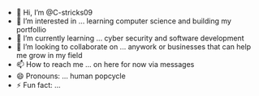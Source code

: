 - 👋 Hi, I’m @C-stricks09
- 👀 I’m interested in ... learning computer science and building my portfollio 
- 🌱 I’m currently learning ... cyber security and software development  
- 💞️ I’m looking to collaborate on ... anywork or businesses that can help me grow in my field 
- 📫 How to reach me ... on here for now via messages  
- 😄 Pronouns: ... human popcycle 
- ⚡ Fun fact: ...

<!---
C-stricks09/C-stricks09 is a ✨ special ✨ repository because its `README.md` (this file) appears on your GitHub profile.
You can click the Preview link to take a look at your changes.
--->
